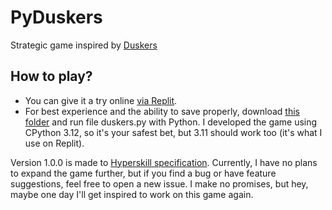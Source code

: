 # PyDuskers
Strategic game inspired by [Duskers](https://store.steampowered.com/app/254320/Duskers/)

## How to play?
* You can give it a try online [via Replit](https://replit.com/@fipachu/PyDuskers?v=1).
* For best experience and the ability to save properly,
  download [this folder](Duskers/task/duskers) and run file duskers.py with Python.
I developed the game using CPython 3.12, so it's your safest bet,
but 3.11 should work too (it's what I use on Replit).


Version 1.0.0 is made to [Hyperskill specification](https://hyperskill.org/projects/136). 
Currently, I have no plans to expand the game further, but if you find a bug
or have feature suggestions, feel free to open a new issue.
I make no promises, but hey, maybe one day I'll get inspired to work on this game again.
